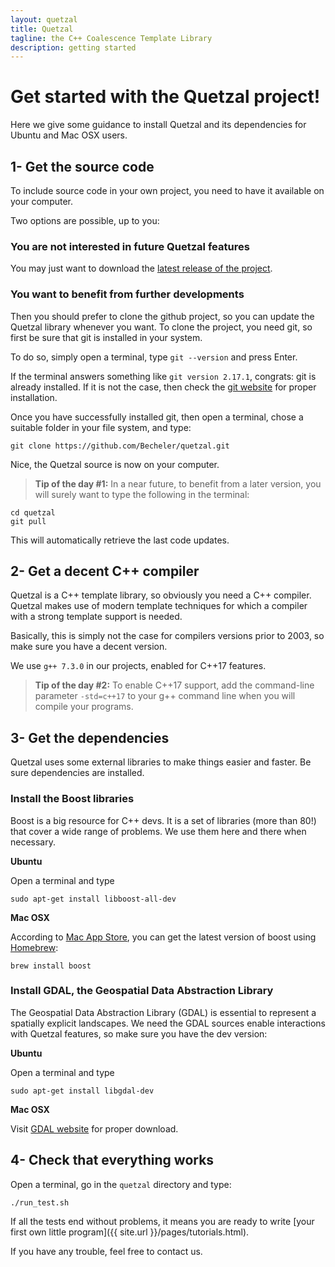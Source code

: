 ```yaml
---
layout: quetzal
title: Quetzal
tagline: the C++ Coalescence Template Library
description: getting started
---
```


# Get started with the Quetzal project!

Here we give some guidance to install Quetzal and its dependencies for Ubuntu and Mac OSX users.

## 1- Get the source code

To include source code in your own project, you need to have it available on your computer.

Two options are possible, up to you:

### You are not interested in future Quetzal features

You may just want to download the [latest release of the project](https://github.com/Becheler/quetzal/releases).

### You want to benefit from further developments

Then you should prefer to clone the github project, so you can update the Quetzal
library whenever you want. To clone the project, you need git, so first be sure that git is installed in your system.

To do so, simply open a terminal, type ``git --version`` and press Enter.

If the terminal answers something like ``git version 2.17.1``, congrats: git is already installed.
If it is not the case, then check the [git website](https://git-scm.com/) for proper installation.

Once you have successfully installed git, then open a terminal, chose a suitable
folder in your file system, and type:

```
git clone https://github.com/Becheler/quetzal.git
```

Nice, the Quetzal source is now on your computer.

> **Tip of the day #1:**
In a near future, to benefit from a later version, you will surely want to type the following in the terminal:
```
cd quetzal
git pull
```
This will automatically retrieve the last code updates.

## 2- Get a decent C++ compiler

Quetzal is a C++ template library, so obviously you need a C++ compiler. Quetzal
makes use of modern template techniques for which a compiler with a strong template support
is needed.

Basically, this is simply not the case for compilers versions prior to 2003, so make sure you have a decent version.

We use ``g++ 7.3.0`` in our projects, enabled for C++17 features.
> **Tip of the day #2:**
To enable C++17 support, add the command-line parameter ``-std=c++17`` to your g++
command line when you will compile your programs.

## 3- Get the dependencies

Quetzal uses some external libraries to make things easier and faster. Be sure
dependencies are installed.

### Install the Boost libraries

Boost is a big resource for C++ devs. It is a set of libraries (more than 80!) that
cover a wide range of problems. We use them here and there when necessary.

**Ubuntu**

Open a terminal and type
```
sudo apt-get install libboost-all-dev
```

**Mac OSX**

According to [Mac App Store](http://macappstore.org/boost/),
you can get the latest version of boost using [Homebrew](https://brew.sh/):
```
brew install boost
```

### Install GDAL, the Geospatial Data Abstraction Library

The Geospatial Data Abstraction Library (GDAL) is essential to represent a
spatially explicit landscapes. We need the GDAL sources enable interactions with
Quetzal features, so make sure you have the dev version:

**Ubuntu**

Open a terminal and type
```
sudo apt-get install libgdal-dev
```

**Mac OSX**

Visit [GDAL website](https://www.gdal.org/) for proper download.

## 4- Check that everything works

Open a terminal, go in the ``quetzal`` directory and type:

```
./run_test.sh
```

If all the tests end without problems, it means you are ready to write [your first
own little program]({{ site.url }}/pages/tutorials.html).

If you have any trouble, feel free to contact us.
